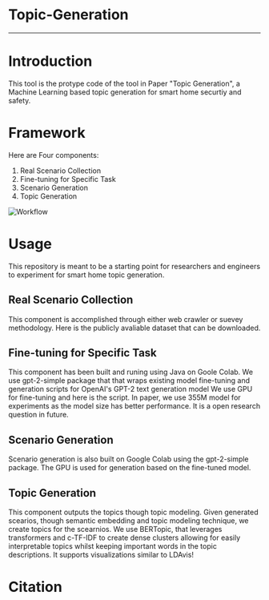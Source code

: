 # Topic-Generation
---------------------------------------

# Introduction
This tool is the protype code of the tool in 
Paper "Topic Generation",
a Machine Learning based topic generation for smart home securtiy and safety.

# Framework
Here are Four components:
1. Real Scenario Collection
2. Fine-tuning for Specific Task
3. Scenario Generation
4. Topic Generation

![Workflow](https://github.com/BeauBan/Topic-Generation/blob/main/images/workflow.png)

# Usage
This repository is meant to be a starting point for researchers and engineers to experiment for smart home topic generation.

## Real Scenario Collection
This component is accomplished through either web crawler or suevey methodology. 
Here is the publicly avaliable dataset that can be downloaded.

## Fine-tuning for Specific Task
This component has been built and runing using Java on Goole Colab. 
We use gpt-2-simple package that 
that wraps existing model fine-tuning and generation scripts for OpenAI's GPT-2 text generation model 
We use GPU for fine-tuning and here is the script.
In paper, we use 355M model for experiments as the model size has better performance. 
It is a open research question in future.

## Scenario Generation
Scenario generation is also built on Google Colab using the gpt-2-simple package. 
The GPU is used for generation based on the fine-tuned model.

## Topic Generation
This component outputs the topics though topic modeling. 
Given generated scearios,
though semantic embedding and topic modeling technique,
we create topics for the scearnios.
We use BERTopic, 
that leverages transformers and c-TF-IDF to create dense clusters allowing for easily interpretable topics whilst keeping important words in the topic descriptions.
It supports visualizations similar to LDAvis!


# Citation













